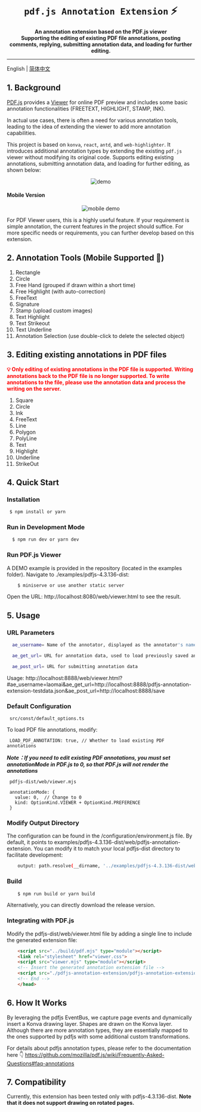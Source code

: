 <div>
    <h1 align="center"><code>pdf.js Annotation Extension</code> ⚡️ </h1>
    <p align="center">
        <strong>An annotation extension based on the PDF.js viewer<br/> Supporting the editing of existing PDF file annotations, posting comments, replying, submitting annotation data, and loading for further editing.</strong>
    </p>
</div>

---

English | [简体中文](./README_CN.md)

## 1. Background

[PDF.js](https://mozilla.github.io/pdf.js/) provides a [Viewer](https://mozilla.github.io/pdf.js/web/viewer.html) for online PDF preview and includes some basic annotation functionalities (FREETEXT, HIGHLIGHT, STAMP, INK).

In actual use cases, there is often a need for various annotation tools, leading to the idea of extending the viewer to add more annotation capabilities.

This project is based on `konva`, `react`, `antd`, and `web-highlighter`. It introduces additional annotation types by extending the existing `pdf.js` viewer without modifying its original code. Supports editing existing annotations, submitting annotation data, and loading for further editing, as shown below:

<div align="center">
  <img src="/examples/demo.gif" alt="demo" />
</div>

#### Mobile Version

<div align="center">
  <img src="/examples/mobile.gif" alt="mobile demo" />
</div>

For PDF Viewer users, this is a highly useful feature. If your requirement is simple annotation, the current features in the project should suffice. For more specific needs or requirements, you can further develop based on this extension.

## 2. Annotation Tools (Mobile Supported 📱)

1. Rectangle
2. Circle
3. Free Hand (grouped if drawn within a short time)
4. Free Highlight (with auto-correction)
5. FreeText 
6. Signature
7. Stamp (upload custom images)
8. Text Highlight
9. Text Strikeout
10. Text Underline
11. Annotation Selection (use double-click to delete the selected object)

## 3. Editing existing annotations in PDF files

<strong style="color:red">💡 Only editing of existing annotations in the PDF file is supported. Writing annotations back to the PDF file is no longer supported. To write annotations to the file, please use the annotation data and process the writing on the server.</strong>

1. Square
2. Circle
3. Ink
4. FreeText
5. Line
6. Polygon
7. PolyLine
8. Text
9. Highlight
10. Underline
11. StrikeOut

## 4. Quick Start

### Installation

```bash
 $ npm install or yarn
```

### Run in Development Mode

```bash
  $ npm run dev or yarn dev
```

### Run PDF.js Viewer

A DEMO example is provided in the repository (located in the examples folder). Navigate to ./examples/pdfjs-4.3.136-dist:

```bash
    $ miniserve or use another static server
```

Open the URL: http://localhost:8080/web/viewer.html to see the result.

## 5. Usage

### URL Parameters

```bash
  ae_username= Name of the annotator, displayed as the annotator's name when adding annotations
```
```bash
  ae_get_url= URL for annotation data, used to load previously saved annotation data. Example: ./examples/pdfjs-4.3.136-dist/pdfjs-annotation-extension-testdata.json
```
```bash
  ae_post_url= URL for submitting annotation data
```
Usage: http://localhost:8888/web/viewer.html?#ae_username=laomai&ae_get_url=http://localhost:8888/pdfjs-annotation-extension-testdata.json&ae_post_url=http://localhost:8888/save

### Default Configuration
```
 src/const/default_options.ts
 ```
To load PDF file annotations, modify:
 ```
  LOAD_PDF_ANNOTATION: true, // Whether to load existing PDF annotations
 ```
 ***Note：If you need to edit existing PDF annotations, you must set annotationMode in PDF.js to 0, so that PDF.js will not render the annotations***
 ```
  pdfjs-dist/web/viewer.mjs
 ```
 ```
  annotationMode: {
    value: 0,  // Change to 0
    kind: OptionKind.VIEWER + OptionKind.PREFERENCE
  }
 ```

### Modify Output Directory

   The configuration can be found in the /configuration/environment.js file. By default, it points to examples/pdfjs-4.3.136-dist/web/pdfjs-annotation-extension. You can modify it to match your local pdfjs-dist directory to facilitate development:

```bash
    output: path.resolve(__dirname, '../examples/pdfjs-4.3.136-dist/web/pdfjs-annotation-extension'),
```

### Build

```bash
    $ npm run build or yarn build
```

Alternatively, you can directly download the release version.

### Integrating with PDF.js

Modify the pdfjs-dist/web/viewer.html file by adding a single line to include the generated extension file:

```html
    <script src="../build/pdf.mjs" type="module"></script>
    <link rel="stylesheet" href="viewer.css">
    <script src="viewer.mjs" type="module"></script>
    <!-- Insert the generated annotation extension file -->
    <script src="./pdfjs-annotation-extension/pdfjs-annotation-extension.js" type="module"></script>
    <!-- End -->
    </head>
```

## 6. How It Works

By leveraging the pdfjs EventBus, we capture page events and dynamically insert a Konva drawing layer. Shapes are drawn on the Konva layer. 
Although there are more annotation types, they are essentially mapped to the ones supported by pdfjs with some additional custom transformations.

For details about pdfjs annotation types, please refer to the documentation here 👇
 https://github.com/mozilla/pdf.js/wiki/Frequently-Asked-Questions#faq-annotations

## 7. Compatibility

 Currently, this extension has been tested only with pdfjs-4.3.136-dist.
 **Note that it does not support drawing on rotated pages.**
